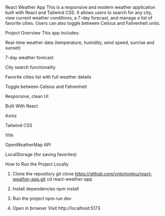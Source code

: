 React Weather App
This is a responsive and modern weather application built with React and Tailwind CSS. It allows users to search for any city, view current weather conditions, a 7-day forecast, and manage a list of favorite cities. Users can also toggle between Celsius and Fahrenheit units.

Project Overview
This app includes:

Real-time weather data (temperature, humidity, wind speed, sunrise and sunset)

7-day weather forecast

City search functionality

Favorite cities list with full weather details

Toggle between Celsius and Fahrenheit

Responsive, clean UI

Built With
React

Axios

Tailwind CSS

Vite

OpenWeatherMap API

LocalStorage (for saving favorites)

How to Run the Project Locally
1. Clone the repository
git clone https://github.com/vntortoglou/react-weather-app.git
cd react-weather-app

2. Install dependencies
npm install

3. Run the project
npm run dev

5. Open in browser
Visit http://localhost:5173